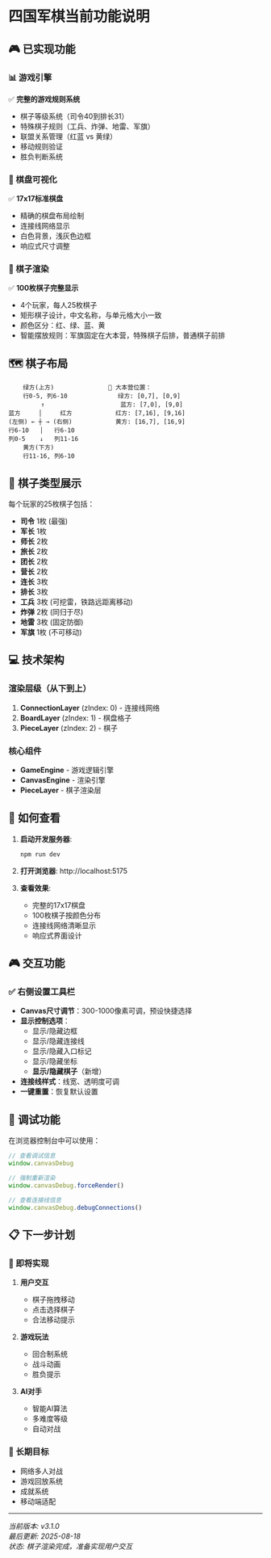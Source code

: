 # 四国军棋当前功能说明

## 🎮 已实现功能

### 📊 游戏引擎
✅ **完整的游戏规则系统**
- 棋子等级系统（司令40到排长31）
- 特殊棋子规则（工兵、炸弹、地雷、军旗）
- 联盟关系管理（红蓝 vs 黄绿）
- 移动规则验证
- 胜负判断系统

### 🎨 棋盘可视化
✅ **17x17标准棋盘**
- 精确的棋盘布局绘制
- 连接线网络显示
- 白色背景，浅灰色边框
- 响应式尺寸调整

### 🔵 棋子渲染
✅ **100枚棋子完整显示**
- 4个玩家，每人25枚棋子
- 矩形棋子设计，中文名称，与单元格大小一致
- 颜色区分：红、绿、蓝、黄
- 智能摆放规则：军旗固定在大本营，特殊棋子后排，普通棋子前排

## 🗺 棋子布局

```
    绿方(上方)               🏰 大本营位置：
    行0-5, 列6-10              绿方: [0,7], [0,9]
         ↑                     蓝方: [7,0], [9,0]  
蓝方     │     红方            红方: [7,16], [9,16]
(左侧) ← ┼ → (右侧)            黄方: [16,7], [16,9]
行6-10   │   行6-10
列0-5    ↓   列11-16
    黄方(下方)
    行11-16, 列6-10
```

## 🎯 棋子类型展示

每个玩家的25枚棋子包括：
- **司令** 1枚 (最强)
- **军长** 1枚
- **师长** 2枚
- **旅长** 2枚
- **团长** 2枚
- **营长** 2枚
- **连长** 3枚
- **排长** 3枚
- **工兵** 3枚 (可挖雷，铁路远距离移动)
- **炸弹** 2枚 (同归于尽)
- **地雷** 3枚 (固定防御)
- **军旗** 1枚 (不可移动)

## 💻 技术架构

### 渲染层级（从下到上）
1. **ConnectionLayer** (zIndex: 0) - 连接线网络
2. **BoardLayer** (zIndex: 1) - 棋盘格子
3. **PieceLayer** (zIndex: 2) - 棋子

### 核心组件
- **GameEngine** - 游戏逻辑引擎
- **CanvasEngine** - 渲染引擎
- **PieceLayer** - 棋子渲染层

## 🚀 如何查看

1. **启动开发服务器**:
   ```bash
   npm run dev
   ```

2. **打开浏览器**: http://localhost:5175

3. **查看效果**:
   - 完整的17x17棋盘
   - 100枚棋子按颜色分布
   - 连接线网络清晰显示
   - 响应式界面设计

## 🎮 交互功能

### ✅ 右侧设置工具栏
- **Canvas尺寸调节**：300-1000像素可调，预设快捷选择
- **显示控制选项**：
  - 显示/隐藏边框
  - 显示/隐藏连接线
  - 显示/隐藏入口标记
  - 显示/隐藏坐标
  - **显示/隐藏棋子**（新增）
- **连接线样式**：线宽、透明度可调
- **一键重置**：恢复默认设置

## 🔧 调试功能

在浏览器控制台中可以使用：
```javascript
// 查看调试信息
window.canvasDebug

// 强制重新渲染
window.canvasDebug.forceRender()

// 查看连接线信息
window.canvasDebug.debugConnections()
```

## 📋 下一步计划

### 🎯 即将实现
1. **用户交互**
   - 棋子拖拽移动
   - 点击选择棋子
   - 合法移动提示

2. **游戏玩法**
   - 回合制系统
   - 战斗动画
   - 胜负提示

3. **AI对手**
   - 智能AI算法
   - 多难度等级
   - 自动对战

### 🔮 长期目标
- 网络多人对战
- 游戏回放系统
- 成就系统
- 移动端适配

---

*当前版本: v3.1.0*  
*最后更新: 2025-08-18*  
*状态: 棋子渲染完成，准备实现用户交互*